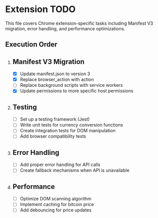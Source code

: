 # Extension TODO

This file covers Chrome extension-specific tasks including Manifest V3 migration, error handling, and performance optimizations.

## Execution Order

1. ## Manifest V3 Migration
   - [x] Update manifest.json to version 3
   - [x] Replace browser_action with action
   - [ ] Replace background scripts with service workers
   - [x] Update permissions to more specific host permissions

2. ## Testing
   - [ ] Set up a testing framework (Jest)
   - [ ] Write unit tests for currency conversion functions
   - [ ] Create integration tests for DOM manipulation
   - [ ] Add browser compatibility tests

3. ## Error Handling
   - [ ] Add proper error handling for API calls
   - [ ] Create fallback mechanisms when API is unavailable

4. ## Performance
   - [ ] Optimize DOM scanning algorithm
   - [ ] Implement caching for bitcoin price
   - [ ] Add debouncing for price updates